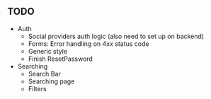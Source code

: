 ## TODO

 - Auth
	 - Social providers auth logic (also need to set up on backend)
	 - Forms: Error handling on 4xx status code 
	 - Generic style
	 - Finish ResetPassword
- Searching
	- Search Bar
	- Searching page
	- Filters
